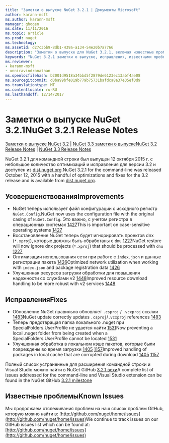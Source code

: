 ```yaml
---
title: "Заметки о выпуске NuGet 3.2.1 | Документы Microsoft"
author: karann-msft
ms.author: karann-msft
manager: ghogen
ms.date: 11/11/2016
ms.topic: article
ms.prod: nuget
ms.technology: 
ms.assetid: d27c3bb9-8db1-439a-a134-54e20b7a7766
description: "Заметки о выпуске для NuGet 3.2.1, включая известные проблемы, исправленные ошибки, добавленные функции и DCR."
keywords: "NuGet 3.2.1 заметки о выпуске, исправления, известными проблемами, добавлены функции, DCR"
ms.reviewer:
- karann-msft
- unniravindranathan
ms.openlocfilehash: b2001d9518a34bbd5f2879de6123ec13abf4ae08
ms.sourcegitcommit: d0ba99bfe019b779b75731bafdca8a37e35ef0d9
ms.translationtype: MT
ms.contentlocale: ru-RU
ms.lasthandoff: 12/14/2017
---
```

# <a name="nuget-321-release-notes"></a><span data-ttu-id="a8768-104">Заметки о выпуске NuGet 3.2.1</span><span class="sxs-lookup"><span data-stu-id="a8768-104">NuGet 3.2.1 Release Notes</span></span>

<span data-ttu-id="a8768-105">[Заметки о выпуске NuGet 3.2](../release-notes/nuget-3.2.md) | [NuGet 3.3 заметки о выпуске](../release-notes/nuget-3.3.md)</span><span class="sxs-lookup"><span data-stu-id="a8768-105">[NuGet 3.2 Release Notes](../release-notes/nuget-3.2.md) | [NuGet 3.3 Release Notes](../release-notes/nuget-3.3.md)</span></span>

<span data-ttu-id="a8768-106">NuGet 3.2.1 для командной строки был выпущен 12 октября 2015 г. с небольшое количество оптимизаций и исправления для версии 3.2 и доступен из [dist.nuget.org](http://dist.nuget.org/index.html).</span><span class="sxs-lookup"><span data-stu-id="a8768-106">NuGet 3.2.1 for the command-line was released October 12, 2015 with a handful of optimizations and fixes for the 3.2 release and is available from [dist.nuget.org](http://dist.nuget.org/index.html).</span></span>

## <a name="improvements"></a><span data-ttu-id="a8768-107">Усовершенствования</span><span class="sxs-lookup"><span data-stu-id="a8768-107">Improvements</span></span>

* <span data-ttu-id="a8768-108">NuGet теперь использует файл конфигурации с исходного регистр `NuGet.Config`.</span><span class="sxs-lookup"><span data-stu-id="a8768-108">NuGet now uses the configuration file with the original casing of `NuGet.Config`.</span></span>  <span data-ttu-id="a8768-109">Это важно, с учетом регистра в операционных системах [1427](https://github.com/NuGet/Home/issues/1427)</span><span class="sxs-lookup"><span data-stu-id="a8768-109">This is important on case-sensitive operating systems [1427](https://github.com/NuGet/Home/issues/1427)</span></span>
* <span data-ttu-id="a8768-110">Восстановление NuGet теперь будет игнорировать проектов dnx (`*.xproj`), которые должны быть обработаны с `dnu` [1227](https://github.com/NuGet/Home/issues/1227)</span><span class="sxs-lookup"><span data-stu-id="a8768-110">NuGet restore will now ignore dnx projects (`*.xproj`) that should be processed with `dnu` [1227](https://github.com/NuGet/Home/issues/1227)</span></span>
* <span data-ttu-id="a8768-111">Оптимизации использования сети при работе с `index.json` и данные регистрации пакета [1426](https://github.com/NuGet/Home/issues/1426)</span><span class="sxs-lookup"><span data-stu-id="a8768-111">Optimized network utilization when working with `index.json` and package registration data [1426](https://github.com/NuGet/Home/issues/1426)</span></span>
* <span data-ttu-id="a8768-112">Улучшенная ресурсов загрузки обработки для повышения надежности со службами v2 [1448](https://github.com/NuGet/Home/issues/1448)</span><span class="sxs-lookup"><span data-stu-id="a8768-112">Improved resource download handling to be more robust with v2 services [1448](https://github.com/NuGet/Home/issues/1448)</span></span>

## <a name="fixes"></a><span data-ttu-id="a8768-113">Исправления</span><span class="sxs-lookup"><span data-stu-id="a8768-113">Fixes</span></span>

* <span data-ttu-id="a8768-114">Обновление NuGet правильно обновляет `.csproj` / `.vcxproj` ссылки [1483](https://github.com/NuGet/Home/issues/1483)</span><span class="sxs-lookup"><span data-stu-id="a8768-114">NuGet update correctly updates `.csproj`/`.vcxproj` references [1483](https://github.com/NuGet/Home/issues/1483)</span></span>
* <span data-ttu-id="a8768-115">Теперь предотвращая папка локального .nuget при SpecialFolders.UserProfile не удается найти [1531](https://github.com/NuGet/Home/issues/1531)</span><span class="sxs-lookup"><span data-stu-id="a8768-115">Now preventing a local .nuget folder from being created when a SpecialFolders.UserProfile cannot be located [1531](https://github.com/NuGet/Home/issues/1531)</span></span>
* <span data-ttu-id="a8768-116">Улучшенная обработка в локальном кэше пакетов, которые были повреждены во время загрузки [1405](https://github.com/NuGet/Home/issues/1405) [1157](https://github.com/NuGet/Home/issues/1157)</span><span class="sxs-lookup"><span data-stu-id="a8768-116">Improved handling of packages in local cache that are corrupted during download [1405](https://github.com/NuGet/Home/issues/1405) [1157](https://github.com/NuGet/Home/issues/1157)</span></span>

<span data-ttu-id="a8768-117">Полный список устраненные для расширения командной строки и Visual Studio можно найти в NuGet GitHub [3.2.1 вехи](https://github.com/NuGet/Home/issues?q=milestone%3A3.2.1+is%3Aclosed)</span><span class="sxs-lookup"><span data-stu-id="a8768-117">A complete list of issues addressed for the command-line and Visual Studio extension can be found in the NuGet GitHub [3.2.1 milestone](https://github.com/NuGet/Home/issues?q=milestone%3A3.2.1+is%3Aclosed)</span></span>

## <a name="known-issues"></a><span data-ttu-id="a8768-118">Известные проблемы</span><span class="sxs-lookup"><span data-stu-id="a8768-118">Known Issues</span></span>

<span data-ttu-id="a8768-119">Мы продолжаем отслеживания проблем на наш список проблем GitHub, которую можно найти в: [http://github.com/nuget/home/issues](http://github.com/nuget/home/issues)</span><span class="sxs-lookup"><span data-stu-id="a8768-119">We continue to track issues on our GitHub issues list which can be found at: [http://github.com/nuget/home/issues](http://github.com/nuget/home/issues)</span></span>